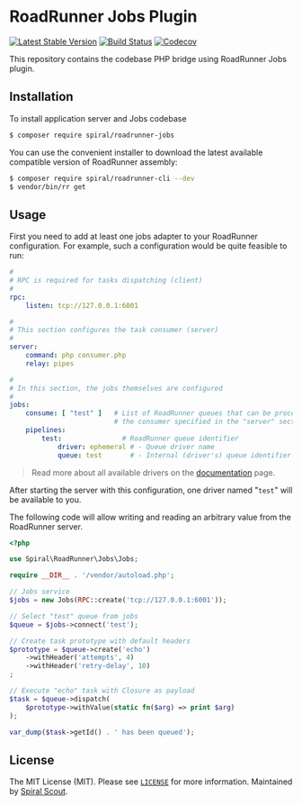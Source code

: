 # RoadRunner Jobs Plugin

[![Latest Stable Version](https://poser.pugx.org/spiral/roadrunner-jobs/version)](https://packagist.org/packages/spiral/roadrunner-jobs)
[![Build Status](https://github.com/spiral/roadrunner-jobs/workflows/build/badge.svg)](https://github.com/spiral/roadrunner-jobs/actions)
[![Codecov](https://codecov.io/gh/spiral/roadrunner-jobs/branch/master/graph/badge.svg)](https://codecov.io/gh/spiral/roadrunner-jobs/)

This repository contains the codebase PHP bridge using RoadRunner Jobs plugin.

## Installation

To install application server and Jobs codebase

```bash
$ composer require spiral/roadrunner-jobs
```

You can use the convenient installer to download the latest available compatible
version of RoadRunner assembly:

```bash
$ composer require spiral/roadrunner-cli --dev
$ vendor/bin/rr get
```

## Usage

First you need to add at least one jobs adapter to your RoadRunner configuration.
For example, such a configuration would be quite feasible to run:

```yaml
#
# RPC is required for tasks dispatching (client)
#
rpc:
    listen: tcp://127.0.0.1:6001

#
# This section configures the task consumer (server)
#
server:
    command: php consumer.php
    relay: pipes

#
# In this section, the jobs themselves are configured
#
jobs:
    consume: [ "test" ]   # List of RoadRunner queues that can be processed by 
                          # the consumer specified in the "server" section.
    pipelines:
        test:               # RoadRunner queue identifier
            driver: ephemeral # - Queue driver name
            queue: test       # - Internal (driver's) queue identifier
```

> Read more about all available drivers on the
> [documentation](https://roadrunner.dev/docs/beep-beep-jobs) page.

After starting the server with this configuration, one driver named "`test`"
will be available to you.

The following code will allow writing and reading an arbitrary value from the
RoadRunner server.

```php
<?php

use Spiral\RoadRunner\Jobs\Jobs;

require __DIR__ . '/vendor/autoload.php';

// Jobs service
$jobs = new Jobs(RPC::create('tcp://127.0.0.1:6001'));

// Select "test" queue from jobs
$queue = $jobs->connect('test');

// Create task prototype with default headers
$prototype = $queue->create('echo')
    ->withHeader('attempts', 4)
    ->withHeader('retry-delay', 10)
;

// Execute "echo" task with Closure as payload
$task = $queue->dispatch(
    $prototype->withValue(static fn($arg) => print $arg)
);

var_dump($task->getId() . ' has been queued');
```

## License

The MIT License (MIT). Please see [`LICENSE`](./LICENSE) for more information. Maintained
by [Spiral Scout](https://spiralscout.com).
